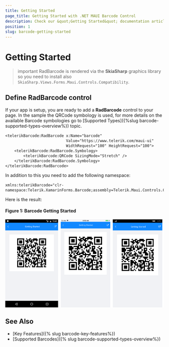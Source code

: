 ```yaml
---
title: Getting Started
page_title: Getting Started with .NET MAUI Barcode Control 
description: Check our &quot;Getting Started&quot; documentation article for Telerik Barcode for .NET MAUI.
position: 1
slug: barcode-getting-started
---
```


# Getting Started

>important RadBarcode is rendered via the **SkiaSharp** graphics library so you need to install also `SkiaSharp.Views.Forms.Maui.Controls.Compatibility`.

## Define RadBarcode control

If your app is setup, you are ready to add a **RadBarcode** control to your page. In the sample the QRCode symbology is used, for more details on the available Barcode symbologies go to [Supported Types]({%slug barcode-supported-types-overview%}) topic.

```XAML
<telerikBarcode:RadBarcode x:Name="barcode" 
	                       Value="https://www.telerik.com/maui-ui"                               
	                       WidthRequest="100" HeightRequest="100">
    <telerikBarcode:RadBarcode.Symbology>
        <telerikBarcode:QRCode SizingMode="Stretch" />
    </telerikBarcode:RadBarcode.Symbology>
</telerikBarcode:RadBarcode>
```

In addition to this you need to add the following namespace:

```XAML
xmlns:telerikBarcode="clr-namespace:Telerik.XamarinForms.Barcode;assembly=Telerik.Maui.Controls.Compatibility"
```

Here is the result:

#### Figure 1: Barcode Getting Started

![Getting Started Example](images/barcode_getting_started.png)

## See Also

- [Key Features]({% slug barcode-key-features%})
- [Supported Barcodes]({% slug barcode-supported-types-overview%})
